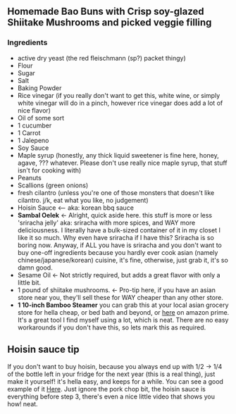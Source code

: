## Homemade Bao Buns with Crisp soy-glazed Shiitake Mushrooms and picked veggie filling

### Ingredients
* active dry yeast (the red fleischmann (sp?) packet thingy)
* Flour
* Sugar
* Salt
* Baking Powder
* Rice vinegar (if you really don't want to get this, white wine, or simply white vinegar will do in a pinch, however rice vinegar does add a lot of nice flavor)
* Oil of some sort 
* 1 cucumber
* 1 Carrot
* 1 Jalepeno
* Soy Sauce
* Maple syrup (honestly, any thick liquid sweetener is fine here, honey, agave, ??? whatever. Please don't use really nice maple syrup, that stuff isn't for cooking with)
* Peanuts
* Scallions (green onions)
* fresh cilantro (unless you're one of those monsters that doesn't like cilantro. j/k, eat what you like, no judgement)
* Hoisin Sauce <-- aka: korean bbq sauce
* **Sambal Oelek** <- Alright, quick aside here. this stuff is more or less 'sriracha jelly' aka: sriracha with more spices, and WAY more deliciousness. I literally have a bulk-sized container of it in my closet I like it so much. Why even have sriracha if I have this? Sriracha is so boring now. Anyway, if ALL you have is sriracha and you don't want to buy one-off ingredients because you hardly ever cook asian (namely chinese/japanese/korean) cuisine, it's fine, otherwise, just grab it, it's so damn good. 
* Sesame Oil <- Not strictly required, but adds a great flavor with only a little bit. 
* 1 pound of shiitake mushrooms. <- Pro-tip here, if you have an asian store near you, they'll sell these for WAY cheaper than any other store.
* **1 10-inch Bamboo Steamer** you can grab this at your local asian grocery store for hella cheap, or bed bath and beyond, or [here](https://www.amazon.com/Asian-Kitchen-Bamboo-Steamer-10-Inch/dp/B000OFNL8Y) on amazon prime. It's a great tool I find myself using a lot, which is neat. There are no easy workarounds if you don't have this, so lets mark this as required. 


## Hoisin sauce tip
If you don't want to buy hoisin, because you always end up with 1/2 -> 1/4 of the bottle left in your fridge for the next year (this is a real thing), just make it yourself! it's hella easy, and keeps for a while. You can see a good example of it [Here](https://www.bonappetit.com/recipe/hoisin-glazed-pork-chops). Just ignore the pork chop bit, the hoisin sauce is everything before step 3, there's even a nice little video that shows you how! neat. 